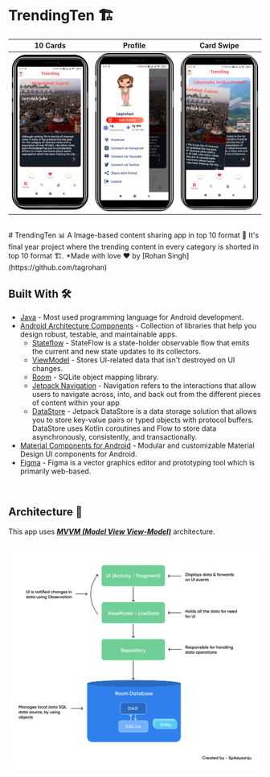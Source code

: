 # TrendingTen 🏗
10 Cards | Profile | Card Swipe 
--- | --- | --- 
![](https://github.com/tagrohan/TrendingTen/blob/master/images/Screenshot_1.png) | ![](https://github.com/tagrohan/TrendingTen/blob/master/images/Screenshot_2.png) |![](https://github.com/tagrohan/TrendingTen/blob/master/images/Screenshot_3.png) 

<br/>
# TrendingTen 📊
A Image-based content sharing app in top 10 format 📱 It's final year project where the trending content in every category is shorted in top 10 format 🏗. *Made with love ❤️ by [Rohan Singh](https://github.com/tagrohan)

<br />


## Built With 🛠
- [Java](https://www.java.com/en/) - Most used programming language for Android development.
- [Android Architecture Components](https://developer.android.com/topic/libraries/architecture) - Collection of libraries that help you design robust, testable, and maintainable apps.
  - [Stateflow](https://developer.android.com/kotlin/flow/stateflow-and-sharedflow) - StateFlow is a state-holder observable flow that emits the current and new state updates to its collectors. 
  - [ViewModel](https://developer.android.com/topic/libraries/architecture/viewmodel) - Stores UI-related data that isn't destroyed on UI changes. 
  - [Room](https://developer.android.com/topic/libraries/architecture/room) - SQLite object mapping library.
  - [Jetpack Navigation](https://developer.android.com/guide/navigation) - Navigation refers to the interactions that allow users to navigate across, into, and back out from the different pieces of content within your app
  - [DataStore](https://developer.android.com/topic/libraries/architecture/datastore) - Jetpack DataStore is a data storage solution that allows you to store key-value pairs or typed objects with protocol buffers. DataStore uses Kotlin coroutines and Flow to store data asynchronously, consistently, and transactionally.
- [Material Components for Android](https://github.com/material-components/material-components-android) - Modular and customizable Material Design UI components for Android.
- [Figma](https://figma.com/) - Figma is a vector graphics editor and prototyping tool which is primarily web-based.

<br />

## Architecture 🗼
This app uses [***MVVM (Model View View-Model)***](https://developer.android.com/jetpack/docs/guide#recommended-app-arch) architecture.

![](https://github.com/tagrohan/TrendingTen/blob/master/images/ANDROID_Archi.jpg)
